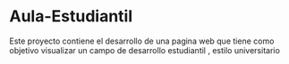 # Aula-Estudiantil
Este proyecto contiene el desarrollo de una pagina web que tiene como objetivo visualizar un campo de desarrollo estudiantil , estilo universitario
